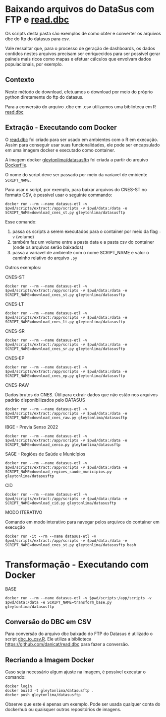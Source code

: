 # Baixando arquivos do DataSus com FTP e [read.dbc](https://github.com/danicat/read.dbc)

Os scripts desta pasta são exemplos de como obter e converter os arquivos dbc do ftp do datasus para csv.

Vale ressaltar que, para o processo de geração de dashboards, os dados contidos nestes arquivos precisam ser
enriquecidos para ser possível gerar paineis mais ricos como mapas e efetuar cálculos que envolvam dados
populacionais, por exemplo.

## Contexto

Neste método de download, efetuamos o download por meio do próprio python diretamente do ftp do datasus.

Para a conversão do arquivo .dbc em .csv utilizamos uma biblioteca em R [read.dbc](https://github.com/danicat/read.dbc)

## Extração - Executando com Docker

O [read.dbc](https://github.com/danicat/read.dbc) foi criado para ser usado em ambientes com o R em execução. 
Assim para conseguir usar suas funcionalidades, ele pode ser encapsulado em uma imagem docker e executado como container.

A imagem docker [gleytonlima/datasusftp](https://hub.docker.com/r/gleytonlima/datasusftp) foi criada a partir do arquivo
[Dockerfile](Dockerfile).

O nome do script deve ser passado por meio da variavel de embiente `SCRIPT_NAME`.

Para usar o script, por exemplo, para baixar arquivos do CNES-ST no formato CSV, é possível usar o seguinte
commando:

```commandline
docker run --rm --name datasus-etl -v $pwd/scripts/extract:/app/scripts -v $pwd/data:/data -e SCRIPT_NAME=download_cnes_st.py gleytonlima/datasusftp
```

Esse comando:
1. passa os scripts a serem executados para o container por meio da flag `-v` (volume)
2. também faz um volume entre a pasta data e a pasta csv do container (onde os arquivos serão baixados)
3. passa a variavel de ambiente com o nome SCRIPT_NAME e valor o caminho relativo do arquivo `.py`

Outros exemplos:

CNES-ST

```commandline
docker run --rm --name datasus-etl -v $pwd/scripts/extract:/app/scripts -v $pwd/data:/data -e SCRIPT_NAME=download_cnes_st.py gleytonlima/datasusftp
```

CNES-LT

```commandline
docker run --rm --name datasus-etl -v $pwd/scripts/extract:/app/scripts -v $pwd/data:/data -e SCRIPT_NAME=download_cnes_lt.py gleytonlima/datasusftp
```

CNES-SR

```commandline
docker run --rm --name datasus-etl -v $pwd/scripts/extract:/app/scripts -v $pwd/data:/data -e SCRIPT_NAME=download_cnes_sr.py gleytonlima/datasusftp
```

CNES-EP

```commandline
docker run --rm --name datasus-etl -v $pwd/scripts/extract:/app/scripts -v $pwd/data:/data -e SCRIPT_NAME=download_cnes_ep.py gleytonlima/datasusftp
```

CNES-RAW

Dados brutos do CNES. Útil para extrair dados que não estão nos arquivos padrão disponibilizados
pelo DATASUS

```commandline
docker run --rm --name datasus-etl -v $pwd/scripts/extract:/app/scripts -v $pwd/data:/data -e SCRIPT_NAME=download_cnes_raw.py gleytonlima/datasusftp
```

IBGE - Previa Senso 2022

```commandline
docker run --rm --name datasus-etl -v $pwd/scripts/extract:/app/scripts -v $pwd/data:/data -e SCRIPT_NAME=download_censo.py gleytonlima/datasusftp
```

SAGE - Regióes de Saúde e Municípios

```commandline
docker run --rm --name datasus-etl -v $pwd/scripts/extract:/app/scripts -v $pwd/data:/data -e SCRIPT_NAME=download_regioes_saude_municipios.py gleytonlima/datasusftp
```

CID

```commandline
docker run --rm --name datasus-etl -v $pwd/scripts/extract:/app/scripts -v $pwd/data:/data -e SCRIPT_NAME=download_cid.py gleytonlima/datasusftp
```

MODO ITERATIVO

Comando em modo interativo para navegar pelos arquivos do container em execução

```commandline
docker run -it --rm --name datasus-etl -v $pwd/scripts/extract:/app/scripts -v $pwd/data:/data -e SCRIPT_NAME=download_cnes_st.py gleytonlima/datasusftp bash
```

# Transformação - Executando com Docker

BASE

```commandline
docker run --rm --name datasus-etl -v $pwd/scripts:/app/scripts -v $pwd/data:/data -e SCRIPT_NAME=transform_base.py gleytonlima/datasusftp
```

## Conversão do DBC em CSV

Para conversão do arquivo dbc baixado do FTP do Datasus é utilizado o script [dbc_to_csv.R](scripts/extract/dbc_to_csv.R).
Ele utiliza a biblioteca https://github.com/danicat/read.dbc para fazer a conversão.

## Recriando a Imagem Docker

Caso seja necessário algum ajuste na imagem, é possível executar o comando:

```commandline
docker login
docker build -t gleytonlima/datasusftp .
docker push gleytonlima/datasusftp
```

Observe que este é apenas um exemplo. Pode ser usada qualquer conta do dockerhub ou quaisquer outros
repositórios de imagens.